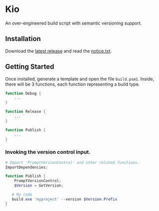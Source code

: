 # Kio
An over-engineered build script with semantic versioning support.

## Installation
Download the [latest release](https://github.com/imdying/Kio/releases/latest/download/Kio.exe) and read the [notice.txt](https://raw.githubusercontent.com/imdying/Kio/main/src/notice.txt).

## Getting Started
Once installed, generate a template and open the file `build.psm1`. Inside, there will be 3 functions, each function representing a build type.

```powershell
function Debug {
    ...
}

function Release {
    ...
}

function Publish {
    ...
}
```

### Invoking the version control input.

```powershell
# Import 'PromptVersionControl' and other related functions.
ImportDependencies;

function Publish {
    PromptVersionControl;
    $Version = GetVersion;

   # My code
   build.exe 'myproject' --version $Version.Prefix
}
```